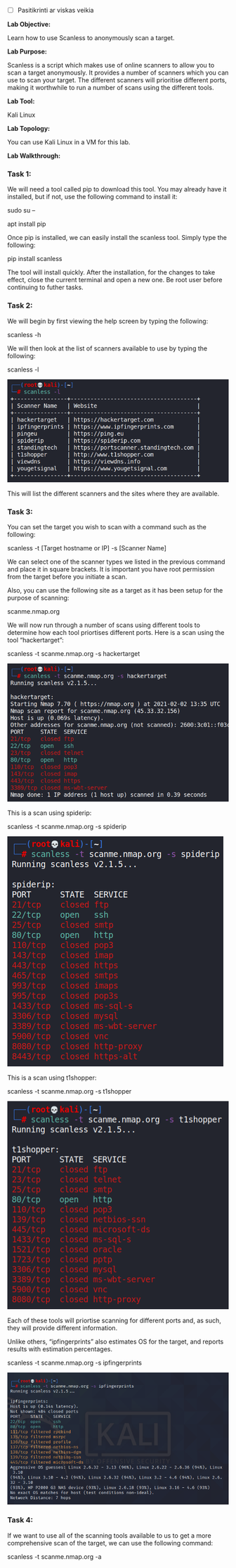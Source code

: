 - [ ] Pasitikrinti ar viskas veikia

**Lab Objective:**

Learn how to use Scanless to anonymously scan a target.

**Lab Purpose:**

Scanless is a script which makes use of online scanners to allow you to scan a target anonymously. It provides a number of scanners which you can use to scan your target. The different scanners will prioritise different ports, making it worthwhile to run a number of scans using the different tools.

**Lab Tool:**

Kali Linux

**Lab Topology:**

You can use Kali Linux in a VM for this lab.

**Lab Walkthrough:**

### Task 1:

We will need a tool called pip to download this tool. You may already have it installed, but if not, use the following command to install it:

sudo su –

apt install pip

Once pip is installed, we can easily install the scanless tool. Simply type the following:

pip install scanless

The tool will install quickly. After the installation, for the changes to take effect, close the current terminal and open a new one. Be root user before continuing to futher tasks.

### Task 2:

We will begin by first viewing the help screen by typing the following:

scanless -h

We will then look at the list of scanners available to use by typing the following:

scanless -l

![scanless](attachements/scanless.png)

This will list the different scanners and the sites where they are available.

### Task 3:

You can set the target you wish to scan with a command such as the following:

scanless -t [Target hostname or IP] -s [Scanner Name]

We can select one of the scanner types we listed in the previous command and place it in square brackets. It is important you have root permission from the target before you initiate a scan.

Also, you can use the following site as a target as it has been setup for the purpose of scanning:

scanme.nmap.org

We will now run through a number of scans using different tools to determine how each tool priortises different ports. Here is a scan using the tool “hackertarget”:

scanless -t scanme.nmap.org -s hackertarget

![scanless](attachements/scanless-2.png)

This is a scan using spiderip:

scanless -t scanme.nmap.org -s spiderip

![scanless](attachements/scanless-1.png)

This is a scan using t1shopper:

scanless -t scanme.nmap.org -s t1shopper

![scanless](attachements/scanless-3.png)

Each of these tools will priortise scanning for different ports and, as such, they will provide different information.

Unlike others, “ipfingerprints” also estimates OS for the target, and reports results with estimation percentages.

scanless -t scanme.nmap.org -s ipfingerprints

![scanless](attachements/scanless-4.png)

### Task 4:

If we want to use all of the scanning tools available to us to get a more comprehensive scan of the target, we can use the following command:

scanless -t scanme.nmap.org -a